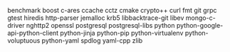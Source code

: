 benchmark
boost
c-ares
ccache
cctz
cmake
crypto++
curl
fmt
git
grpc
gtest
hiredis
http-parser
jemalloc
krb5
libbacktrace-git
libev
mongo-c-driver
nghttp2
openssl
postgresql
postgresql-libs
python
python-google-api-python-client
python-jinja
python-pip
python-virtualenv
python-voluptuous
python-yaml
spdlog
yaml-cpp
zlib
